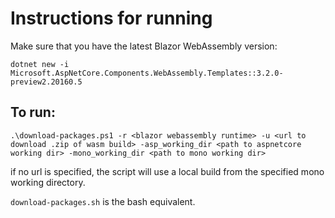 # Instructions for running

Make sure that you have the latest Blazor WebAssembly version:

`dotnet new -i Microsoft.AspNetCore.Components.WebAssembly.Templates::3.2.0-preview2.20160.5`



## To run:

`.\download-packages.ps1 -r <blazor webassembly runtime> -u <url to download .zip of wasm build> -asp_working_dir <path to aspnetcore working dir> -mono_working_dir <path to mono working dir>`

if no url is specified, the script will use a local build from the specified mono working directory. 

`download-packages.sh` is the bash equivalent. 